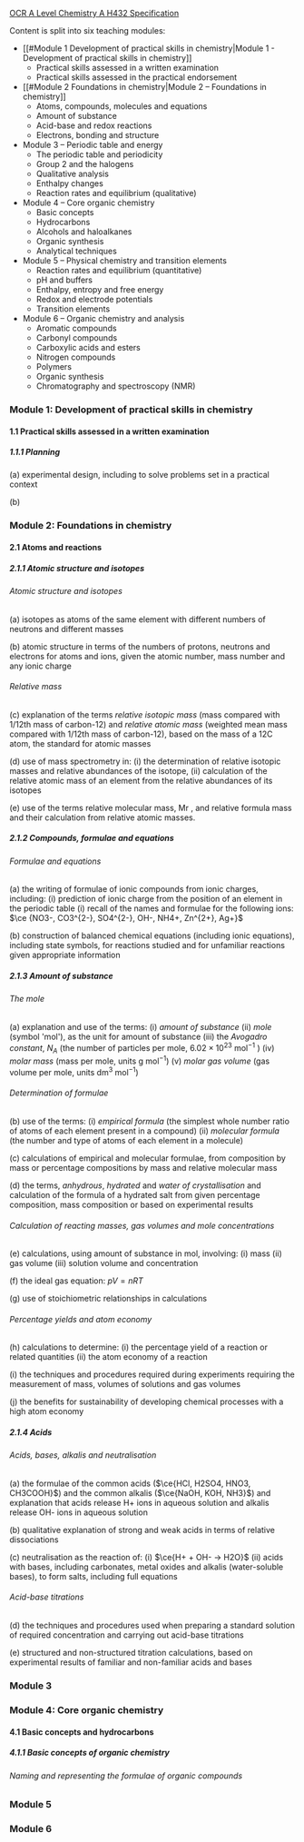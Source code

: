 [OCR A Level Chemistry A H432 Specification](https://www.ocr.org.uk/Images/171720-specification-accredited-a-level-gce-chemistry-a-h432.pdf)

Content is split into six teaching modules: 

- [[#Module 1 Development of practical skills in chemistry|Module 1 - Development of practical skills in chemistry]]
	- Practical skills assessed in a written examination
	- Practical skills assessed in the practical endorsement
- [[#Module 2 Foundations in chemistry|Module 2 – Foundations in chemistry]]
	- Atoms, compounds, molecules and equations
	- Amount of substance
	- Acid-base and redox reactions
	- Electrons, bonding and structure
- Module 3 – Periodic table and energy
	- The periodic table and periodicity
	- Group 2 and the halogens
	- Qualitative analysis
	- Enthalpy changes
	- Reaction rates and equilibrium (qualitative)
- Module 4 – Core organic chemistry
	- Basic concepts
	- Hydrocarbons
	- Alcohols and haloalkanes
	- Organic synthesis
	- Analytical techniques
- Module 5 – Physical chemistry and transition elements
	- Reaction rates and equilibrium (quantitative)
	- pH and buffers
	- Enthalpy, entropy and free energy
	- Redox and electrode potentials
	- Transition elements
- Module 6 – Organic chemistry and analysis
	- Aromatic compounds
	- Carbonyl compounds
	- Carboxylic acids and esters
	- Nitrogen compounds
	- Polymers 
	- Organic synthesis
	- Chromatography and spectroscopy (NMR)

### Module 1: Development of practical skills in chemistry
#### 1.1 Practical skills assessed in a written examination
##### 1.1.1 Planning
(a) experimental design, including to solve problems set in a practical context

(b)
### Module 2: Foundations in chemistry
#### 2.1 Atoms and reactions
##### 2.1.1 Atomic structure and isotopes
###### Atomic structure and isotopes
(a) isotopes as atoms of the same element with different numbers of neutrons and different masses

(b) atomic structure in terms of the numbers of protons, neutrons and electrons for atoms and ions, given the atomic number, mass number and any ionic charge
###### Relative mass
(c) explanation of the terms *relative isotopic mass* (mass compared with 1/12th mass of carbon-12) and *relative atomic mass* (weighted mean mass compared with 1/12th mass of carbon-12), based on the mass of a 12C atom, the standard for atomic masses

(d) use of mass spectrometry in:
	(i) the determination of relative isotopic masses and relative abundances of the isotope,
	(ii) calculation of the relative atomic mass of an element from the relative abundances of its isotopes

(e) use of the terms relative molecular mass, Mr , and relative formula mass and their calculation from relative atomic masses.

##### 2.1.2 Compounds, formulae and equations
###### Formulae and equations
(a) the writing of formulae of ionic compounds from ionic charges, including:
	(i) prediction of ionic charge from the position of an element in the periodic table
	(i) recall of the names and formulae for the following ions: $\ce {NO3-, CO3^{2-}, SO4^{2-}, OH-, NH4+, Zn^{2+}, Ag+}$

(b) construction of balanced chemical equations (including ionic equations), including state symbols, for reactions studied and for unfamiliar reactions given appropriate information

##### 2.1.3 Amount of substance
###### The mole
(a) explanation and use of the terms:
	(i) *amount of substance*
	(ii) *mole* (symbol 'mol'), as the unit for amount of substance
	(iii) the *Avogadro constant*, $N_A$ (the number of particles per mole, $6.02 \times 10^{23} \text{ mol}^{-1}$ )
	(iv) *molar mass* (mass per mole, units $\text{g mol}^{-1}$)
	(v) *molar gas volume* (gas volume per mole, units $\text{dm}^3 \text{ mol}^{-1}$)

###### Determination of formulae
(b) use of the terms:
	(i) *empirical formula* (the simplest whole number ratio of atoms of each element present in a compound)
	(ii) *molecular formula* (the number and type of atoms of each element in a molecule)

(c) calculations of empirical and molecular formulae, from composition by mass or percentage compositions by mass and relative molecular mass

(d) the terms, *anhydrous*, *hydrated* and *water of crystallisation* and calculation of the formula of a hydrated salt from given percentage composition, mass composition or based on experimental results

###### Calculation of reacting masses, gas volumes and mole concentrations
(e) calculations, using amount of substance in mol, involving:
	(i) mass
	(ii) gas volume
	(iii) solution volume and concentration

(f) the ideal gas equation: $pV = nRT$ 

(g) use of stoichiometric relationships in calculations

###### Percentage yields and atom economy
(h) calculations to determine:
	(i) the percentage yield of a reaction or related quantities
	(ii) the atom economy of a reaction

(i) the techniques and procedures required during experiments requiring the measurement of mass, volumes of solutions and gas volumes

(j) the benefits for sustainability of developing chemical processes with a high atom economy

##### 2.1.4 Acids
###### Acids, bases, alkalis and neutralisation 
(a) the formulae of the common acids ($\ce{HCl, H2SO4, HNO3, CH3COOH}$) and the common alkalis ($\ce{NaOH, KOH, NH3}$) and explanation that acids release H+ ions in aqueous solution and alkalis release OH- ions in aqueous solution

(b) qualitative explanation of strong and weak acids in terms of relative dissociations

(c) neutralisation as the reaction of:
	(i) $\ce{H+ + OH- -> H2O}$
	(ii) acids with bases, including carbonates, metal oxides and alkalis (water-soluble bases), to form salts, including full equations

###### Acid-base titrations
(d) the techniques and procedures used when preparing a standard solution of required concentration and carrying out acid-base titrations

(e) structured and non-structured titration calculations, based on experimental results of familiar and non-familiar acids and bases
### Module 3
### Module 4: Core organic chemistry
#### 4.1 Basic concepts and hydrocarbons
##### 4.1.1 Basic concepts of organic chemistry
###### Naming and representing the formulae of organic compounds
### Module 5
### Module 6
